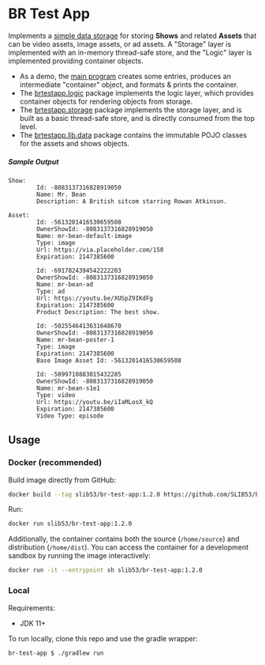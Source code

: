 # BR Test App

Implements a [simple data storage][brtestapp-storage-file] for storing **Shows** and related **Assets** that can be video assets, image assets, or ad assets. A "Storage" layer is implemented with an in-memory thread-safe store, and the "Logic" layer is implemented providing container objects.

- As a demo, the [main program][brtestapp-main-file] creates some entries, produces an intermediate "container" object, and formats & prints the container.
- The [brtestapp.logic][brtestapp-logic-dir] package implements the logic layer, which provides container objects for rendering objects from storage.
- The [brtestapp.storage][brtestapp-storage-dir] package implements the storage layer, and is built as a basic thread-safe store, and is directly consumed from the top level.
- The [brtestapp.lib.data][brestapp-lib-data-dir] package contains the immutable POJO classes for the assets and shows objects.

##### Sample Output

```
Show:
        Id: -8083137316828919050
        Name: Mr. Bean
        Description: A British sitcom starring Rowan Atkinson.

Asset:
        Id: -5613201416530659508
        OwnerShowId: -8083137316828919050
        Name: mr-bean-default-image
        Type: image
        Url: https://via.placeholder.com/150
        Expiration: 2147385600

        Id: -6917824394542222203
        OwnerShowId: -8083137316828919050
        Name: mr-bean-ad
        Type: ad
        Url: https://youtu.be/XUSpZ9IKdFg
        Expiration: 2147385600
        Product Description: The best show.

        Id: -5025546413631648670
        OwnerShowId: -8083137316828919050
        Name: mr-bean-poster-1
        Type: image
        Expiration: 2147385600
        Base Image Asset Id: -5613201416530659508

        Id: -5099710883015432285
        OwnerShowId: -8083137316828919050
        Name: mr-bean-s1e1
        Type: video
        Url: https://youtu.be/iIaMLosX_kQ
        Expiration: 2147385600
        Video Type: episode

```

## Usage

### Docker (recommended)

Build image directly from GitHub:

```sh
docker build --tag slib53/br-test-app:1.2.0 https://github.com/SLIB53/br-test-app.git#v1.2.0
```

Run:

```sh
docker run slib53/br-test-app:1.2.0
```

Additionally, the container contains both the source (`/home/source`) and distribution (`/home/dist`). You can access the container for a development sandbox by running the image interactively:

```sh
docker run -it --entrypoint sh slib53/br-test-app:1.2.0
```

### Local

Requirements:

- JDK 11+

To run locally, clone this repo and use the gradle wrapper:

```sh
br-test-app $ ./gradlew run
```

[brtestapp-main-file]: ./src/main/java/brtestapp/BRTestApp.java
[brtestapp-logic-dir]: ./src/main/java/brtestapp/logic/
[brtestapp-storage-dir]: ./src/main/java/brtestapp/storage/
[brtestapp-storage-file]: ./src/main/java/brtestapp/storage/BRTestAppStorage.java
[brestapp-lib-data-dir]: ./src/main/java/brtestapp/lib/data/
